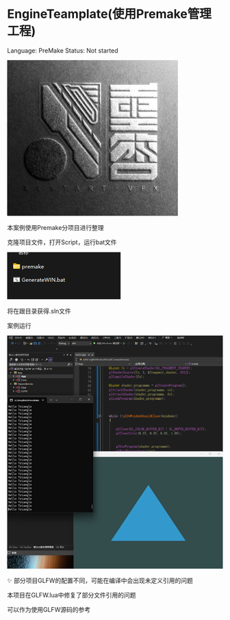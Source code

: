 # EngineTeamplate(使用Premake管理工程)

Language: PreMake
Status: Not started

![LOGO](img/Snipaste_2024-04-10_16-11-24.png)

本案例使用Premake分项目进行整理

克隆项目文件，打开Script，运行bat文件

![Snapshot](img/Untitled.png)

将在跟目录获得.sln文件

案例运行

![Template](img/Snipaste_2024-04-10_16-08-03.png)

<aside>
✨ 部分项目GLFW的配置不同，可能在编译中会出现未定义引用的问题

本项目在GLFW.lua中修复了部分文件引用的问题

可以作为使用GLFW源码的参考

</aside>

